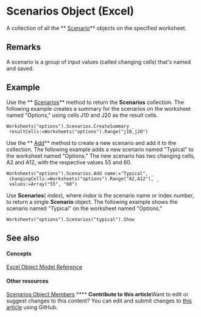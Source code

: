 
# Scenarios Object (Excel)

A collection of all the  ** [Scenario](edd1c4f4-12b1-0d9f-f4aa-dd66278ba891.md)** objects on the specified worksheet.


## Remarks

 A scenario is a group of input values (called changing cells) that's named and saved.


## Example

Use the  ** [Scenarios](52e60b55-9316-4c0b-4cb7-ef4605bd31eb.md)** method to return the **Scenarios** collection. The following example creates a summary for the scenarios on the worksheet named "Options," using cells J10 and J20 as the result cells.


```
Worksheets("options").Scenarios.CreateSummary _ 
 resultCells:=Worksheets("options").Range("j10,j20")
```

Use the  ** [Add](0f76a5fd-82f1-7fa0-34f7-733b0e964666.md)** method to create a new scenario and add it to the collection. The following example adds a new scenario named "Typical" to the worksheet named "Options." The new scenario has two changing cells, A2 and A12, with the respective values 55 and 60.




```
Worksheets("options").Scenarios.Add name:="Typical", _ 
 changingCells:=Worksheets("options").Range("A2,A12"), _ 
 values:=Array("55", "60")
```

Use  **Scenarios**( _index_), where  _index_ is the scenario name or index number, to return a single **Scenario** object. The following example shows the scenario named "Typical" on the worksheet named "Options."




```
Worksheets("options").Scenarios("typical").Show
```


## See also


#### Concepts


 [Excel Object Model Reference](11ea8598-8a20-92d5-f98b-0da04263bf2c.md)
#### Other resources


 [Scenarios Object Members](bd1cf3ad-3916-286e-9a22-ca2c92255c30.md)
****   **Contribute to this article**Want to edit or suggest changes to this content? You can edit and submit changes to  [this article](https://github.com/jhershey00/VBA_Excel_Test/OpenXMLCon/articles/90d6ff4b-f329-a04c-040e-a39bb501a58b.md) using GitHub.

